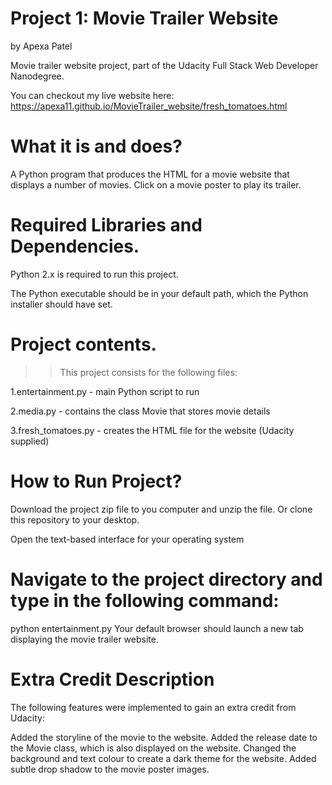# Project 1: Movie Trailer Website

by Apexa Patel 

Movie trailer website project, part of the Udacity Full Stack Web Developer Nanodegree.

You can checkout my live website here: https://apexa11.github.io/MovieTrailer_website/fresh_tomatoes.html

# What it is and does?

A Python program that produces the HTML for a movie website that displays a number of movies. Click on a movie poster to play its trailer.

# Required Libraries and Dependencies.

Python 2.x is required to run this project. 

The Python executable should be in your default path, which the Python installer should have set.

# Project contents.

>>This project consists for the following files:

1.entertainment.py - main Python script to run

2.media.py - contains the class Movie that stores movie details

3.fresh_tomatoes.py - creates the HTML file for the website (Udacity supplied)

# How to Run Project?

Download the project zip file to you computer and unzip the file. Or clone this repository to your desktop.

Open the text-based interface for your operating system

# Navigate to the project directory and type in the following command:

python entertainment.py
Your default browser should launch a new tab displaying the movie trailer website.

# Extra Credit Description

The following features were implemented to gain an extra credit from Udacity:

Added the storyline of the movie to the website.
Added the release date to the Movie class, which is also displayed on the website.
Changed the background and text colour to create a dark theme for the website.
Added subtle drop shadow to the movie poster images.
